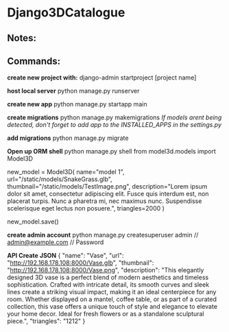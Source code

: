 # Django3DCatalogue
 
## Notes:

## Commands:
**create new project with:**
django-admin startproject [project name]

**host local server**
python manage.py runserver

**create new app**
python manage.py startapp main

**create migrations**
python manage.py makemigrations
*If models arent being detected, don't forget to add app to the INSTALLED_APPS in the settings.py*

**add migrations**
python manage.py migrate

**Open up ORM shell**
python manage.py shell
from model3d.models import Model3D

new_model = Model3D(
    name="model 1",
    url="/static/models/SnakeGrass.glb",
	thumbnail="/static/models/TestImage.png",
    description="Lorem ipsum dolor sit amet, consectetur adipiscing elit. Fusce quis interdum est, non placerat turpis. Nunc a pharetra mi, nec maximus nunc. Suspendisse scelerisque eget lectus non posuere.",
    triangles=2000
)

new_model.save()

**create admin account**
python manage.py createsuperuser
admin // admin@example.com // Password

**API Create JSON**
{
    "name": "Vase",
    "url": "http://192.168.178.108:8000/Vase.glb",
    "thumbnail": "http://192.168.178.108:8000/Vase.png",
    "description": "This elegantly designed 3D vase is a perfect blend of modern aesthetics and timeless sophistication. Crafted with intricate detail, its smooth curves and sleek lines create a striking visual impact, making it an ideal centerpiece for any room. Whether displayed on a mantel, coffee table, or as part of a curated collection, this vase offers a unique touch of style and elegance to elevate your home decor. Ideal for fresh flowers or as a standalone sculptural piece.",
    "triangles": "1212"
}
